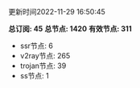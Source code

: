 更新时间2022-11-29 16:50:45

**总订阅: 45**
**总节点: 1420**
**有效节点: 311**
- ssr节点: 6
- v2ray节点: 265
- trojan节点: 39
- ss节点: 1
